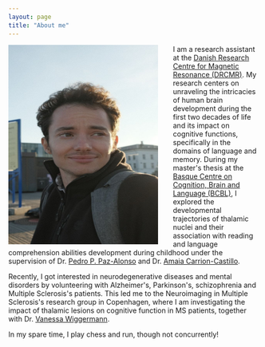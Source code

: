 ```yaml
---
layout: page
title: "About me"
---
```


<img style="margin-right: 30px;" align="left" src="/assets/photo_5767394751107154014_y.jpg" width="300" height="400" alt="My Image">

I am a research assistant at the [Danish Research Centre for Magnetic Resonance (DRCMR)](https://www.drcmr.dk/index.html). My research centers on unraveling the intricacies of human brain development during the first two decades of life and its impact on cognitive functions, specifically in the domains of language and memory. During my master's thesis at the [Basque Centre on Cognition, Brain and Language (BCBL)](https://www.bcbl.eu/en), I explored the developmental trajectories of thalamic nuclei and their association with reading and language comprehension abilities development during childhood under the supervision of Dr. [Pedro P. Paz-Alonso](https://www.bcbl.eu/en/conocenos/equipo/pedro-m-kepa-paz-alonso) and Dr. [Amaia Carrion-Castillo](https://www.bcbl.eu/en/conocenos/equipo/amaia-carrin-castillo).

Recently, I got interested in neurodegenerative diseases and mental disorders by volunteering with Alzheimer's, Parkinson's, schizophrenia and Multiple Sclerosis's patients. This led me to the Neuroimaging in Multiple Sclerosis's research group in Copenhagen, where I am investigating the impact of thalamic lesions on cognitive function in MS patients, together with Dr. [Vanessa Wiggermann](https://www.drcmr.dk/vanessaw).
</div>

<p> In my spare time, I play chess and run, though not concurrently!
